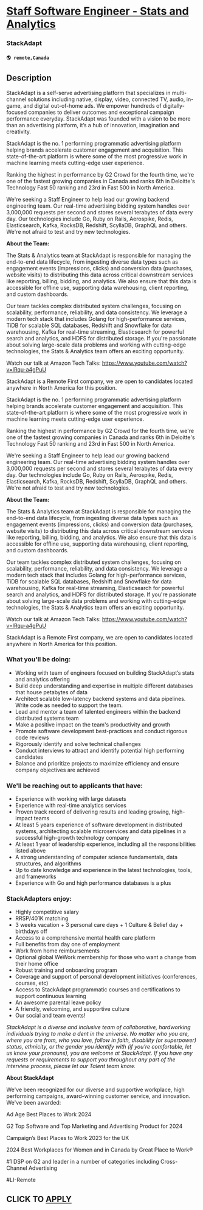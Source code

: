 # [Staff Software Engineer - Stats and Analytics](https://www.remotewlb.com/apply/staff-software-engineer-stats-and-analytics-135027)  
### StackAdapt  
#### `🌎 remote,Canada`  

## Description

StackAdapt is a self-serve advertising platform that specializes in multi-channel solutions including native, display, video, connected TV, audio, in-game, and digital out-of-home ads. We empower hundreds of digitally-focused companies to deliver outcomes and exceptional campaign performance everyday. StackAdapt was founded with a vision to be more than an advertising platform, it’s a hub of innovation, imagination and creativity.

  

StackAdapt is the no. 1 performing programmatic advertising platform helping brands accelerate customer engagement and acquisition. This state-of-the-art platform is where some of the most progressive work in machine learning meets cutting-edge user experience.

  

Ranking the highest in performance by G2 Crowd for the fourth time, we're one of the fastest growing companies in Canada and ranks 6th in Deloitte's Technology Fast 50 ranking and 23rd in Fast 500 in North America.

  

We're seeking a Staff Engineer to help lead our growing backend engineering team. Our real-time advertising bidding system handles over 3,000,000 requests per second and stores several terabytes of data every day. Our technologies include Go, Ruby on Rails, Aerospike, Redis, Elasticsearch, Kafka, RocksDB, Redshift, ScyllaDB, GraphQL and others. We're not afraid to test and try new technologies.

  

 **About the Team:**

The Stats & Analytics team at StackAdapt is responsible for managing the end-to-end data lifecycle, from ingesting diverse data types such as engagement events (impressions, clicks) and conversion data (purchases, website visits) to distributing this data across critical downstream services like reporting, billing, bidding, and analytics. We also ensure that this data is accessible for offline use, supporting data warehousing, client reporting, and custom dashboards.

  

Our team tackles complex distributed system challenges, focusing on scalability, performance, reliability, and data consistency. We leverage a modern tech stack that includes Golang for high-performance services, TiDB for scalable SQL databases, Redshift and Snowflake for data warehousing, Kafka for real-time streaming, Elasticsearch for powerful search and analytics, and HDFS for distributed storage. If you're passionate about solving large-scale data problems and working with cutting-edge technologies, the Stats & Analytics team offers an exciting opportunity.

  

Watch our talk at Amazon Tech Talks: https://www.youtube.com/watch?v=lRqu-a4gPuU

  

StackAdapt is a Remote First company, we are open to candidates located anywhere in North America for this position.

  

StackAdapt is the no. 1 performing programmatic advertising platform helping brands accelerate customer engagement and acquisition. This state-of-the-art platform is where some of the most progressive work in machine learning meets cutting-edge user experience.

  

Ranking the highest in performance by G2 Crowd for the fourth time, we're one of the fastest growing companies in Canada and ranks 6th in Deloitte's Technology Fast 50 ranking and 23rd in Fast 500 in North America.

  

We're seeking a Staff Engineer to help lead our growing backend engineering team. Our real-time advertising bidding system handles over 3,000,000 requests per second and stores several terabytes of data every day. Our technologies include Go, Ruby on Rails, Aerospike, Redis, Elasticsearch, Kafka, RocksDB, Redshift, ScyllaDB, GraphQL and others. We're not afraid to test and try new technologies.

  

 **About the Team:**

The Stats & Analytics team at StackAdapt is responsible for managing the end-to-end data lifecycle, from ingesting diverse data types such as engagement events (impressions, clicks) and conversion data (purchases, website visits) to distributing this data across critical downstream services like reporting, billing, bidding, and analytics. We also ensure that this data is accessible for offline use, supporting data warehousing, client reporting, and custom dashboards.

  

Our team tackles complex distributed system challenges, focusing on scalability, performance, reliability, and data consistency. We leverage a modern tech stack that includes Golang for high-performance services, TiDB for scalable SQL databases, Redshift and Snowflake for data warehousing, Kafka for real-time streaming, Elasticsearch for powerful search and analytics, and HDFS for distributed storage. If you're passionate about solving large-scale data problems and working with cutting-edge technologies, the Stats & Analytics team offers an exciting opportunity.

  

Watch our talk at Amazon Tech Talks: https://www.youtube.com/watch?v=lRqu-a4gPuU

  

StackAdapt is a Remote First company, we are open to candidates located anywhere in North America for this position.

  

### What you'll be doing:

* Working with team of engineers focused on building StackAdapt’s stats and analytics offering
* Build deep understanding and expertise in multiple different databases that house petabytes of data
* Architect scalable low-latency backend systems and data pipelines. Write code as needed to support the team.
* Lead and mentor a team of talented engineers within the backend distributed systems team
* Make a positive impact on the team's productivity and growth
* Promote software development best-practices and conduct rigorous code reviews
* Rigorously identify and solve technical challenges
* Conduct interviews to attract and identify potential high performing candidates
* Balance and prioritize projects to maximize efficiency and ensure company objectives are achieved

  

### We'll be reaching out to applicants that have:

* Experience with working with large datasets
* Experience with real-time analytics services
* Proven track record of delivering results and leading growing, high-impact teams
* At least 5 years experience of software development in distributed systems, architecting scalable microservices and data pipelines in a successful high-growth technology company
* At least 1 year of leadership experience, including all the responsibilities listed above
* A strong understanding of computer science fundamentals, data structures, and algorithms
* Up to date knowledge and experience in the latest technologies, tools, and frameworks
* Experience with Go and high performance databases is a plus

  

### StackAdapters enjoy:

* Highly competitive salary
* RRSP/401K matching
* 3 weeks vacation + 3 personal care days + 1 Culture & Belief day + birthdays off
* Access to a comprehensive mental health care platform
* Full benefits from day one of employment
* Work from home reimbursements
* Optional global WeWork membership for those who want a change from their home office
* Robust training and onboarding program
* Coverage and support of personal development initiatives (conferences, courses, etc)
* Access to StackAdapt programmatic courses and certifications to support continuous learning
* An awesome parental leave policy
* A friendly, welcoming, and supportive culture
* Our social and team events!

  

 _StackAdapt is a diverse and inclusive team of collaborative, hardworking individuals trying to make a dent in the universe. No matter who you are, where you are from, who you love, follow in faith, disability (or superpower) status, ethnicity, or the gender you identify with (if you’re comfortable, let us know your pronouns), you are welcome at StackAdapt. If you have any requests or requirements to support you throughout any part of the interview process, please let our Talent team know._

  

 **About StackAdapt**

  

We've been recognized for our diverse and supportive workplace, high performing campaigns, award-winning customer service, and innovation. We've been awarded:

  

  

Ad Age Best Places to Work 2024

G2 Top Software and Top Marketing and Advertising Product for 2024

Campaign’s Best Places to Work 2023 for the UK

2024 Best Workplaces for Women and in Canada by Great Place to Work®

#1 DSP on G2 and leader in a number of categories including Cross-Channel Advertising

  

#LI-Remote

  
## CLICK TO [APPLY](https://www.remotewlb.com/apply/staff-software-engineer-stats-and-analytics-135027)

